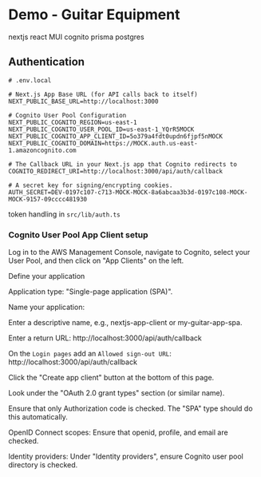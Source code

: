 # Demo - Guitar Equipment

nextjs react MUI cognito prisma postgres

## Authentication

```shell
# .env.local

# Next.js App Base URL (for API calls back to itself)
NEXT_PUBLIC_BASE_URL=http://localhost:3000

# Cognito User Pool Configuration
NEXT_PUBLIC_COGNITO_REGION=us-east-1
NEXT_PUBLIC_COGNITO_USER_POOL_ID=us-east-1_YQrR5MOCK
NEXT_PUBLIC_COGNITO_APP_CLIENT_ID=5o379a4fdt0updn6fjpf5nMOCK
NEXT_PUBLIC_COGNITO_DOMAIN=https://MOCK.auth.us-east-1.amazoncognito.com

# The Callback URL in your Next.js app that Cognito redirects to
COGNITO_REDIRECT_URI=http://localhost:3000/api/auth/callback

# A secret key for signing/encrypting cookies.
AUTH_SECRET=DEV-0197c107-c713-MOCK-MOCK-8a6abcaa3b3d-0197c108-MOCK-MOCK-9157-09cccc481930

```

token handling in `src/lib/auth.ts`

### Cognito User Pool App Client setup

Log in to the AWS Management Console, navigate to Cognito, select your User Pool, and then click on "App Clients" on the left.

Define your application

Application type: "Single-page application (SPA)".

Name your application:

Enter a descriptive name, e.g., nextjs-app-client or my-guitar-app-spa.

Enter a return URL: http://localhost:3000/api/auth/callback

On the `Login pages` add an `Allowed sign-out URL`: http://localhost:3000/api/auth/callback

Click the "Create app client" button at the bottom of this page.

Look under the "OAuth 2.0 grant types" section (or similar name).

Ensure that only Authorization code is checked. The "SPA" type should do this automatically.

OpenID Connect scopes: Ensure that openid, profile, and email are checked.

Identity providers:
Under "Identity providers", ensure Cognito user pool directory is checked.

